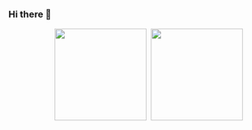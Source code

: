 ### Hi there 👋

<div align="center">
  <img height="165"
      src="https://github-readme-stats.vercel.app/api?username=Clodoaldo472&show_icons=true&count_private=true&theme=tokyonight"/>&nbsp;
  <img height="165"
      src="https://github-readme-stats.vercel.app/api/top-langs/?username=Clodoaldo472&layout=compact&theme=tokyonight"
<div>
<br><br>

<!--
**Clodoaldo472/Clodoaldo472** is a ✨ _special_ ✨ repository because its `README.md` (this file) appears on your GitHub profile.

Here are some ideas to get you started:

- 🔭 I’m currently working on ...
- 🌱 I’m currently learning ...
- 👯 I’m looking to collaborate on ...
- 🤔 I’m looking for help with ...
- 💬 Ask me about ...
- 📫 How to reach me: ...
- 😄 Pronouns: ...
- ⚡ Fun fact: ...
-->
